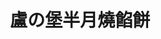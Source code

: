 ---
title: "盧の堡半月燒餡餅"
description: "盧の堡半月燒餡餅"
layout: shop
keywords:
  - 美食競賽
  - 台灣美食
  - 美食精選
datePublished: "2025-06-30"
dateModified: "2025-07-03"
city: "台中市"
district: "北區"
address: "台中市北區育才南街31號"
phone: "0915722388"
geo: "24.14807353852073, 120.68537514286655"
google_map: "https://maps.app.goo.gl/Dfp73uzswcCyxUMA9"
footinder: "https://footinder.com.tw/%E5%8F%B0%E4%B8%AD%E5%B8%82%E5%8C%97%E5%8D%80/362087/"
official: ""
award:
  - name: "夜市王"
    year: "2024"
    entries:
      - nightMarket: "一中街夜市"
        food_type: "老字號"
        rank: "第三名"

---